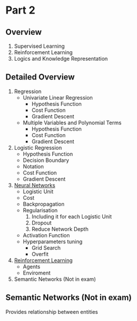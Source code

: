 # Part 2

## Overview
1. Supervised Learning
2. Reinforcement Learning
3. Logics and Knowledge Representation

## Detailed Overview
1. Regression
    - Univariate Linear Regression
        - Hypothesis Function
        - Cost Function
        - Gradient Descent
    - Multiple Variables and Polynomial Terms
        - Hypothesis Function
        - Cost Function
        - Gradient Descent
2. Logistic Regression
    - Hypothesis Function
    - Decision Boundary
    - Notation
    - Cost Function
    - Gradient Descent
3. [Neural Networks](part-2/neural-networks.md)
    - Logistic Unit
    - Cost
    - Backpropagation
    - Regularisation
        1. Including it for each Logistic Unit
        2. Dropout
        3. Reduce Network Depth
    - Activation Function
    - Hyperparameters tuning
        - Grid Search
        - Overfit
4. [Reinforcement Learning](part-2/reinforcement-learning.md)
    - Agents
    - Enviroment
5. Semantic Networks (Not in exam)



## Semantic Networks (Not in exam)

Provides relationship between entities